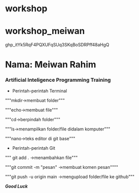 # workshop
# workshop_meiwan

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


Nama: Meiwan Rahim
==========================

### Artificial Inteligence Programming Training

- Perintah-perintah Terminal

"""mkdir->membuat folder"""

"""echo->membuat file"""

"""cd->berpindah folder"""

"""ls->menampilkan folder/file didalam komputer"""

"""nano->teks editor di git base"""

- Perintah-perintah Git

""" git add . ->menambahkan file"""

"""git commit -m "pesan" ->membuat komen pesan""""

"""git push -u origin main ->mengupload folder/file ke github"""

***Good Luck***